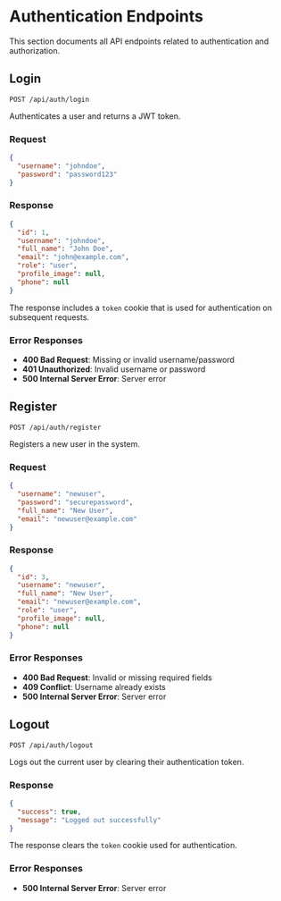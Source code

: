 # Authentication Endpoints

This section documents all API endpoints related to authentication and authorization.

## Login

`POST /api/auth/login`

Authenticates a user and returns a JWT token.

### Request

```json
{
  "username": "johndoe",
  "password": "password123"
}
```

### Response

```json
{
  "id": 1,
  "username": "johndoe",
  "full_name": "John Doe",
  "email": "john@example.com",
  "role": "user",
  "profile_image": null,
  "phone": null
}
```

The response includes a `token` cookie that is used for authentication on subsequent requests.

### Error Responses

- **400 Bad Request**: Missing or invalid username/password
- **401 Unauthorized**: Invalid username or password
- **500 Internal Server Error**: Server error

## Register

`POST /api/auth/register`

Registers a new user in the system.

### Request

```json
{
  "username": "newuser",
  "password": "securepassword",
  "full_name": "New User",
  "email": "newuser@example.com"
}
```

### Response

```json
{
  "id": 3,
  "username": "newuser",
  "full_name": "New User",
  "email": "newuser@example.com",
  "role": "user",
  "profile_image": null,
  "phone": null
}
```

### Error Responses

- **400 Bad Request**: Invalid or missing required fields
- **409 Conflict**: Username already exists
- **500 Internal Server Error**: Server error

## Logout

`POST /api/auth/logout`

Logs out the current user by clearing their authentication token.

### Response

```json
{
  "success": true,
  "message": "Logged out successfully"
}
```

The response clears the `token` cookie used for authentication.

### Error Responses

- **500 Internal Server Error**: Server error
